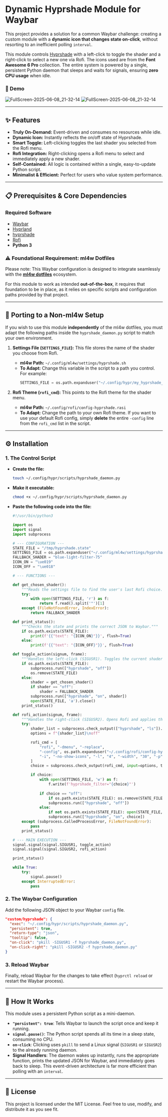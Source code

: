 # Dynamic Hyprshade Module for Waybar

This project provides a solution for a common Waybar challenge: creating a custom module with a **dynamic icon that changes state on-click**, without resorting to an inefficient polling `interval`.

This module controls [Hyprshade](https://github.com/loqusion/hyprshade) with a left-click to toggle the shader and a right-click to select a new one via Rofi. The icons used are from the **Font Awesome 6 Pro** collection. The entire system is powered by a single, persistent Python daemon that sleeps and waits for signals, ensuring **zero CPU usage** when idle.

### 🎥 Demo

![FullScreen-2025-06-08_21-32-14](https://github.com/user-attachments/assets/384aa71a-586b-45c5-893a-94218e6f92e8)
![FullScreen-2025-06-08_21-32-14](https://github.com/j5onrf/dots/blob/main/waybar/May17-2025-Updates/themes/Ghost-Modern-Matugen/Hyprshade-Script/python-solution/Full-Setup/FullScreen-2025-06-09_18-06-12.png)

---

## ✨ Features

*   **Truly On-Demand:** Event-driven and consumes no resources while idle.
*   **Dynamic Icon:** Instantly reflects the on/off state of Hyprshade.
*   **Smart Toggle:** Left-clicking toggles the last shader you selected from the Rofi menu.
*   **Rofi Integration:** Right-clicking opens a Rofi menu to select and immediately apply a new shader.
*   **Self-Contained:** All logic is contained within a single, easy-to-update Python script.
*   **Minimalist & Efficient:** Perfect for users who value system performance.

---

## 📋 Prerequisites & Core Dependencies

### Required Software
*   [Waybar](https://github.com/Alexays/Waybar)
*   [Hyprland](https://hyprland.org/)
*   [hyprshade](https://github.com/loqusion/hyprshade)
*   [Rofi](https://github.com/davatorium/rofi)
*   **Python 3**

### ⚠️ Foundational Requirement: ml4w Dotfiles

Please note: This Waybar configuration is designed to integrate seamlessly with the **[ml4w dotfiles](https://github.com/ml4w/dotfiles)** ecosystem.

For this module to work as intended **out-of-the-box**, it requires that foundation to be in place, as it relies on specific scripts and configuration paths provided by that project.

---

## 🔧 Porting to a Non-ml4w Setup

If you wish to use this module **independently** of the ml4w dotfiles, you must adapt the following paths inside the `hyprshade_daemon.py` script to match your own environment.

1.  **Settings File (`SETTINGS_FILE`):** This file stores the name of the shader you choose from Rofi.
    *   **ml4w Path:** `~/.config/ml4w/settings/hyprshade.sh`
    *   **To Adapt:** Change this variable in the script to a path you control. For example:
        ```python
        SETTINGS_FILE = os.path.expanduser("~/.config/hypr/my_hyprshade_settings.sh")
        ```

2.  **Rofi Theme (`rofi_cmd`):** This points to the Rofi theme for the shader menu.
    *   **ml4w Path:** `~/.config/rofi/config-hyprshade.rasi`
    *   **To Adapt:** Change the path to your own Rofi theme. If you want to use your default Rofi config, simply **delete** the entire `-config` line from the `rofi_cmd` list in the script.

---

## ⚙️ Installation

### 1. The Control Script

*   **Create the file:**
    ```bash
    touch ~/.config/hypr/scripts/hyprshade_daemon.py
    ```

*   **Make it executable:**
    ```bash
    chmod +x ~/.config/hypr/scripts/hyprshade_daemon.py
    ```

*   **Paste the following code into the file:**

    ```python
    #!/usr/bin/python3

    import os
    import signal
    import subprocess

    # --- CONFIGURATION ---
    STATE_FILE = "/tmp/hyprshade.state"
    SETTINGS_FILE = os.path.expanduser("~/.config/ml4w/settings/hyprshade.sh")
    FALLBACK_SHADER = "blue-light-filter-75"
    ICON_ON = "\ue019"
    ICON_OFF = "\ue018"

    # --- FUNCTIONS ---

    def get_chosen_shader():
        """Reads the settings file to find the user's last Rofi choice."""
        try:
            with open(SETTINGS_FILE, 'r') as f:
                return f.read().split('"')[1]
        except (FileNotFoundError, IndexError):
            return FALLBACK_SHADER

    def print_status():
        """Checks the state and prints the correct JSON to Waybar."""
        if os.path.exists(STATE_FILE):
            print(f'{{"text": "{ICON_ON}"}}', flush=True)
        else:
            print(f'{{"text": "{ICON_OFF}"}}', flush=True)

    def toggle_action(signum, frame):
        """Handles the left-click (SIGUSR1). Toggles the current shader."""
        if os.path.exists(STATE_FILE):
            subprocess.run(["hyprshade", "off"])
            os.remove(STATE_FILE)
        else:
            shader = get_chosen_shader()
            if shader == "off":
                shader = FALLBACK_SHADER
            subprocess.run(["hyprshade", "on", shader])
            open(STATE_FILE, 'a').close()
        print_status()

    def rofi_action(signum, frame):
        """Handles the right-click (SIGUSR2). Opens Rofi and applies the choice."""
        try:
            shader_list = subprocess.check_output(["hyprshade", "ls"]).decode('utf-8').strip()
            options = f"{shader_list}\noff"

            rofi_cmd = [
                "rofi", "-dmenu", "-replace",
                "-config", os.path.expanduser("~/.config/rofi/config-hyprshade.rasi"),
                "-i", "-no-show-icons", "-l", "4", "-width", "30", "-p", "Hyprshade"
            ]
            choice = subprocess.check_output(rofi_cmd, input=options, text=True).strip()

            if choice:
                with open(SETTINGS_FILE, 'w') as f:
                    f.write(f'hyprshade_filter="{choice}"')
                
                if choice == "off":
                    if os.path.exists(STATE_FILE): os.remove(STATE_FILE)
                    subprocess.run(["hyprshade", "off"])
                else:
                    if not os.path.exists(STATE_FILE): open(STATE_FILE, 'a').close()
                    subprocess.run(["hyprshade", "on", choice])
        except (subprocess.CalledProcessError, FileNotFoundError):
            pass
        print_status()

    # --- MAIN EXECUTION ---
    signal.signal(signal.SIGUSR1, toggle_action)
    signal.signal(signal.SIGUSR2, rofi_action)

    print_status()

    while True:
        try:
            signal.pause()
        except InterruptedError:
            pass
    ```

### 2. The Waybar Configuration

Add the following JSON object to your Waybar `config` file.

```json
"custom/hyprshade": {
  "exec": "~/.config/hypr/scripts/hyprshade_daemon.py",
  "persistent": true,
  "return-type": "json",
  "tooltip": false,
  "on-click": "pkill -SIGUSR1 -f hyprshade_daemon.py",
  "on-click-right": "pkill -SIGUSR2 -f hyprshade_daemon.py"
}
```

### 3. Reload Waybar

Finally, reload Waybar for the changes to take effect (`hyprctl reload` or restart the Waybar process).

---

## 🧠 How It Works

This module uses a persistent Python script as a mini-daemon.
*   **`"persistent": true`**: Tells Waybar to launch the script once and keep it running.
*   **`signal.pause()`**: The Python script spends all its time in a sleep state, consuming no CPU.
*   **`on-click`**: Clicking uses `pkill` to send a Linux signal (`SIGUSR1` or `SIGUSR2`) to the already running daemon.
*   **Signal Handlers**: The daemon wakes up instantly, runs the appropriate function, prints the updated JSON for Waybar, and immediately goes back to sleep. This event-driven architecture is far more efficient than polling with an `interval`.

---

## 📜 License

This project is licensed under the MIT License. Feel free to use, modify, and distribute it as you see fit.
